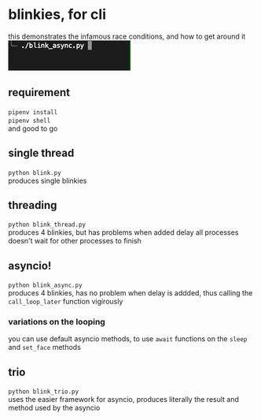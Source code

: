 # blinkies, for cli
this demonstrates the infamous race conditions, and how to get around it <br>
![](img/img.gif)

## requirement
`pipenv install` <br>
`pipenv shell` <br>
and good to go <br>


## single thread
`python blink.py` <br>
produces single blinkies <br>

## threading
`python blink_thread.py` <br>
produces 4 blinkies, but has problems when added delay all processes doesn't wait for other processes to finish

## asyncio!
`python blink_async.py` <br>
produces 4 blinkies, has no problem when delay is addded, thus calling the `call_loop_later` function vigirously

### variations on the looping
you can use default asyncio methods, to use `await` functions on the `sleep` and `set_face` methods

## trio
`python blink_trio.py` <br>
uses the easier framework for asyncio, produces literally the result and method used by the asyncio